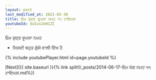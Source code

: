 ```yaml
---
layout: post
last_modified_at: 2021-03-30
title: ਓਮ ਰੁਦ੍ਰ ਰੂਪਯਾ ਨਮਹ ੧੧ ਟਾਇਮਸ
youtubeId: duIus2e01ZI
---
```

 
 
 ਓਮ ਰੁਦ੍ਰ ਰੂਪਯਾ ਨਮਹ  
 
 -  ਜਿਸਦੀ ਬਹੁਤ ਗੁੱਸੇ ਵਾਲੀ ਦਿੱਖ ਹੈ 
 
  
 
  
 
 
 
 
 
 


{% include youtubePlayer.html id=page.youtubeId %}
 
[Next]({{ site.baseurl }}{% link  split1/_posts/2014-06-17-ਓਮ ਖੱਗ ਨਮਹ ੧੧ ਟਾਇਮਸ.md%})
 
